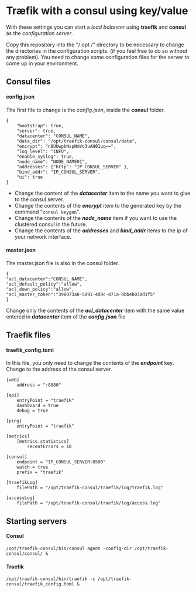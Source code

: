 # Træfik with a consul using key/value

With these settings you can start a *load balancer* using **traefik** and **consul** as the *configuration server*.

Copy this repository into the "/ opt /" directory to be necessary to change the directories in the configuration scripts. (if you feel free to do so without any problem). You need to change some configuration files for the server to come up in your environment. 

## Consul files

#### config.json
The first file to change is the *config.json*, inside the **consul** folder.

    {
        "bootstrap": true,
        "server": true,
        "datacenter": "CONSUL_NAME",
        "data_dir": "/opt/traefik-consul/consul/data",
        "encrypt": "n8UUwpbNspNmVo3uAH01uq==",
        "log_level": "INFO",
        "enable_syslog": true,
        "node_name": "NODE_NAME01",
        "addresses": {"http": "IP_CONSUL_SERVER" },
        "bind_addr": "IP_CONSUL_SERVER",
        "ui": true
    }

 - Change the content of the ***datacenter*** item to the name you want to
   give to the consul server.
 - Change the contents of the ***encrypt*** item to the generated key by the
   command "`consul keygen`".
 - Change the contents of the ***node_name*** item if you want to use the
   clustered consul in the future.
 - Change the contents of the ***addresses*** and ***bind_addr*** items to the
   ip of your network interface.

#### master.json
The master.json file is also in the consul folder.

    {
    "acl_datacenter":"CONSUL_NAME",
    "acl_default_policy":"allow",
    "acl_down_policy":"allow",
    "acl_master_token":"398073a8-5091-4d9c-871a-bbbeb030d1f5"
    }

Change only the contents of the ***acl_datacenter*** item with the same value entered in  ***datacenter*** item of the ***config.json*** file

## Traefik files

#### traefik_config.toml
In this file, you only need to change the contents of the ***endpoint*** key. Change to the address of the consul server.

    [web]
    	address = ":8080"
    	
    [api]
    	entryPoint = "traefik"
    	dashboard = true
    	debug = true
    	
    [ping]
    	entryPoint = "traefik"
    	
    [metrics]
    	[metrics.statistics]
    		recentErrors = 10
    		
    [consul]
    	endpoint = "IP_CONSUL_SERVER:8500"
    	watch = true
    	prefix = "traefik"
    	
    [traefikLog]
    	filePath = "/opt/traefik-consul/traefik/log/traefik.log"
    	
    [accessLog]
    	filePath = "/opt/traefik-consul/traefik/log/access.log"

## Starting servers
#### Consul

    /opt/traefik-consul/bin/consul agent -config-dir /opt/traefik-consul/consul/ &

#### Traefik

    /opt/traefik-consul/bin/traefik -c /opt/traefik-consul/traefik_config.toml &

